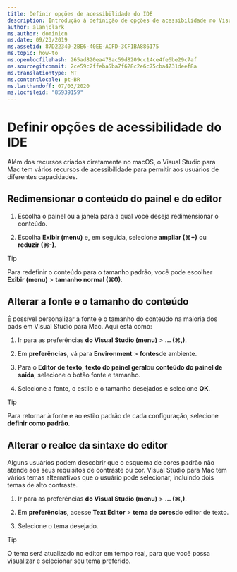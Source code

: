 ```yaml
---
title: Definir opções de acessibilidade do IDE
description: Introdução à definição de opções de acessibilidade no Visual Studio para Mac
author: alanjclark
ms.author: dominicn
ms.date: 09/23/2019
ms.assetid: 87D22340-2BE6-40EE-ACFD-3CF1BA886175
ms.topic: how-to
ms.openlocfilehash: 265ad820ea478ac59d8209cc14ce4fe6be29c7af
ms.sourcegitcommit: 2ce59c2ffeba5ba7f628c2e6c75cba4731deef8a
ms.translationtype: MT
ms.contentlocale: pt-BR
ms.lasthandoff: 07/03/2020
ms.locfileid: "85939159"
---
```

# <a name="set-ide-accessibility-options"></a>Definir opções de acessibilidade do IDE

Além dos recursos criados diretamente no macOS, o Visual Studio para Mac tem vários recursos de acessibilidade para permitir aos usuários de diferentes capacidades.

## <a name="resize-pad-and-editor-content"></a>Redimensionar o conteúdo do painel e do editor

1. Escolha o painel ou a janela para a qual você deseja redimensionar o conteúdo.

1. Escolha **Exibir (menu)** e, em seguida, selecione **ampliar (&#8984;+)** ou **reduzir (&#8984;-)**.

> [!TIP]
> Para redefinir o conteúdo para o tamanho padrão, você pode escolher **Exibir (menu)**  >  **tamanho normal (&#8984;0)**.

## <a name="change-the-content-font-and-size"></a>Alterar a fonte e o tamanho do conteúdo

É possível personalizar a fonte e o tamanho do conteúdo na maioria dos pads em Visual Studio para Mac. Aqui está como:

1. Ir para as preferências **do Visual Studio (menu)**  >  **... (&#8984;,)**.

1. Em **preferências**, vá para **Environment**  >  **fontes**de ambiente.

1. Para o **Editor de texto**, **texto do painel geral**ou **conteúdo do painel de saída**, selecione o botão fonte e tamanho.

1. Selecione a fonte, o estilo e o tamanho desejados e selecione **OK**.

> [!TIP]
> Para retornar à fonte e ao estilo padrão de cada configuração, selecione **definir como padrão**.

## <a name="change-the-editor-syntax-highlighting"></a>Alterar o realce da sintaxe do editor

Alguns usuários podem descobrir que o esquema de cores padrão não atende aos seus requisitos de contraste ou cor. Visual Studio para Mac tem vários temas alternativos que o usuário pode selecionar, incluindo dois temas de alto contraste.

1. Ir para as preferências **do Visual Studio (menu)**  >  **... (&#8984;,)**.

1. Em **preferências**, acesse **Text Editor**  >  **tema de cores**do editor de texto.

1. Selecione o tema desejado.

> [!TIP]
> O tema será atualizado no editor em tempo real, para que você possa visualizar e selecionar seu tema preferido.